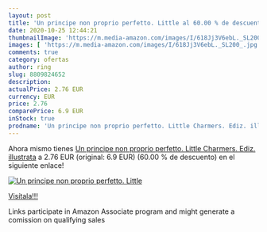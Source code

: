 ```yaml
---
layout: post
title: 'Un principe non proprio perfetto. Little al 60.00 % de descuento'
date: 2020-10-25 12:44:21
thumbnailImage: 'https://m.media-amazon.com/images/I/618Jj3V6ebL._SL200_.jpg'
images: [ 'https://m.media-amazon.com/images/I/618Jj3V6ebL._SL200_.jpg' ]
comments: true
category: ofertas
author: ring
slug: 8809824652
description:
actualPrice: 2.76 EUR
currency: EUR
price: 2.76
comparePrice: 6.9 EUR
inStock: true
prodname: 'Un principe non proprio perfetto. Little Charmers. Ediz. illustrata'
---
```


Ahora mismo tienes [Un principe non proprio perfetto. Little Charmers. Ediz. illustrata](https://www.amazon.it/dp/8809824652/?tag=tolees00-21) a 2.76 EUR (original: 6.9 EUR) (60.00 %  de descuento) en el siguiente enlace!

[![Un principe non proprio perfetto. Little](https://m.media-amazon.com/images/I/618Jj3V6ebL._SL200_.jpg)](https://www.amazon.it/dp/8809824652/?tag=tolees00-21)

[Visítala!!!](https://www.amazon.it/dp/8809824652/?tag=tolees00-21)

Links participate in Amazon Associate program and might generate a comission on qualifying sales
